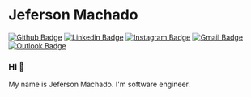 # Jeferson Machado

[![Github Badge](https://img.shields.io/badge/-Github-000?style=flat-square&logo=Github&logoColor=white&link=https://github.com/Jefersonnnn)](https://github.com/Jefersonnnn)
[![Linkedin Badge](https://img.shields.io/badge/-LinkedIn-blue?style=flat-square&logo=Linkedin&logoColor=white&link=https://www.linkedin.com/in/jefersonmachado94/)](https://www.linkedin.com/in/jefersonmachado94/)
[![Instagram Badge](https://img.shields.io/badge/-Instagram-grey?style=flat-square&logo=Instagram&logoColor=white&link=https://www.instagram.com/jefersonn94/)](https://www.instagram.com/jefersonn94/)
[![Gmail Badge](https://img.shields.io/badge/-Gmail-c14438?style=flat-square&logo=Gmail&logoColor=white&link=mailto:jeferson.m159@gmail.com)](mailto:jeferson.m159@gmail.com)
[![Outlook Badge](https://img.shields.io/badge/-Outlook-blue?style=flat-square&logo=MicrosoftOutlook&logoColor=white&link=mailto:jeferson_m94@hotmail.com)](mailto:jeferson_m94@hotmail.com)


### Hi 👋

My name is Jeferson Machado. I'm software engineer.
